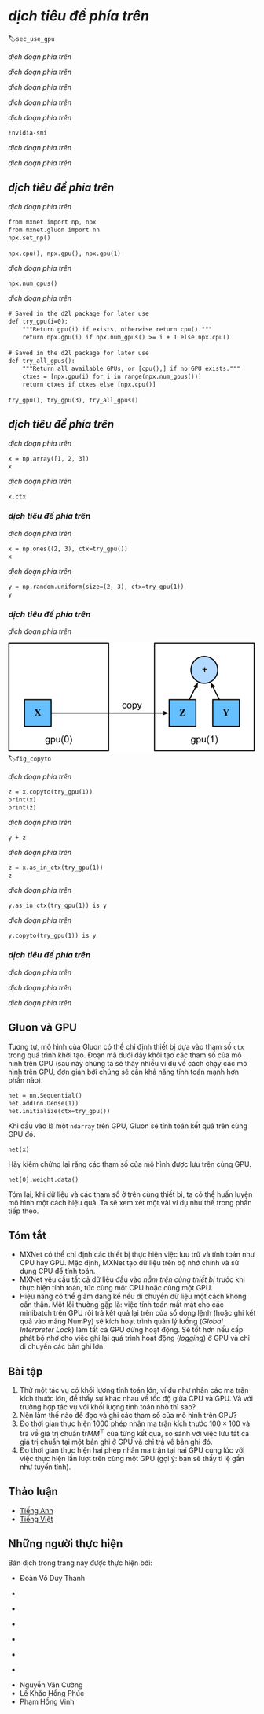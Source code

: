 <!-- ===================== Bắt đầu dịch Phần 1 ===================== -->
<!-- ========================================= REVISE PHẦN 1 - BẮT ĐẦU =================================== -->

<!--
# GPUs
-->

# *dịch tiêu đề phía trên*
:label:`sec_use_gpu`

<!--
In the introduction to this book we discussed the rapid growth of computation over the past two decades. 
In a nutshell, GPU performance has increased by a factor of 1000 every decade since 2000. 
This offers great opportunity but it also suggests a significant need to provide such performance.
-->

*dịch đoạn phía trên*

<!--
|Decade|Dataset|Memory|Floating Point Calculations per Second|
|:--|:-|:-|:-|
|1970|100 (Iris)|1 KB|100 KF (Intel 8080)|
|1980|1 K (House prices in Boston)|100 KB|1 MF (Intel 80186)|
|1990|10 K (optical character recognition)|10 MB|10 MF (Intel 80486)|
|2000|10 M (web pages)|100 MB|1 GF (Intel Core)|
|2010|10 G (advertising)|1 GB|1 TF (NVIDIA C2050)|
|2020|1 T (social network)|100 GB|1 PF (NVIDIA DGX-2)|
-->

*dịch đoạn phía trên*

<!--
In this section we begin to discuss how to harness this compute performance for your research. 
First by using single GPUs and at a later point, how to use multiple GPUs and multiple servers (with multiple GPUs). 
You might have noticed that MXNet `ndarray` looks almost identical to NumPy. But there are a few crucial differences. 
One of the key features that differentiates MXNet from NumPy is its support for diverse hardware devices.
-->

*dịch đoạn phía trên*

<!--
In MXNet, every array has a context. 
In fact, whenever we displayed an `ndarray` so far, it added a cryptic `@cpu(0)` notice to the output which remained unexplained so far. 
As we will discover, this just indicates that the computation is being executed on the CPU. 
Other contexts might be various GPUs. 
Things can get even hairier when we deploy jobs across multiple servers. 
By assigning arrays to contexts intelligently, we can minimize the time spent transferring data between devices. 
For example, when training neural networks on a server with a GPU, we typically prefer for the model’s parameters to live on the GPU.
-->

*dịch đoạn phía trên*

<!-- ===================== Kết thúc dịch Phần 1 ===================== -->

<!-- ===================== Bắt đầu dịch Phần 2 ===================== -->

<!--
In short, for complex neural networks and large-scale data, using only CPUs for computation may be inefficient. 
In this section, we will discuss how to use a single NVIDIA GPU for calculations. 
First, make sure you have at least one NVIDIA GPU installed. 
Then, [download CUDA](https://developer.nvidia.com/cuda-downloads) and follow the prompts to set the appropriate path. 
Once these preparations are complete, the `nvidia-smi` command can be used to view the graphics card information.
-->

*dịch đoạn phía trên*

```{.python .input  n=1}
!nvidia-smi
```

<!--
Next, we need to confirm that the GPU version of MXNet is installed. 
If a CPU version of MXNet is already installed, we need to uninstall it first. 
For example, use the `pip uninstall mxnet` command, then install the corresponding MXNet version according to the CUDA version. 
Assuming you have CUDA 9.0 installed, you can install the MXNet version that supports CUDA 9.0 by `pip install mxnet-cu90`. 
To run the programs in this section, you need at least two GPUs.
-->

*dịch đoạn phía trên*

<!--
Note that this might be extravagant for most desktop computers but it is easily available in the cloud, 
e.g., by using the AWS EC2 multi-GPU instances. Almost all other sections do *not* require multiple GPUs. 
Instead, this is simply to illustrate how data flows between different devices.
-->

*dịch đoạn phía trên*

<!-- ===================== Kết thúc dịch Phần 2 ===================== -->

<!-- ===================== Bắt đầu dịch Phần 3 ===================== -->

<!-- ========================================= REVISE PHẦN 1 - KẾT THÚC ===================================-->

<!-- ========================================= REVISE PHẦN 2 - BẮT ĐẦU ===================================-->

<!--
## Computing Devices
-->

## *dịch tiêu đề phía trên*

<!--
MXNet can specify devices, such as CPUs and GPUs, for storage and calculation. 
By default, MXNet creates data in the main memory and then uses the CPU to calculate it. 
In MXNet, the CPU and GPU can be indicated by `cpu()` and `gpu()`. 
It should be noted that `cpu()` (or any integer in the parentheses) means all physical CPUs and memory. 
This means that MXNet's calculations will try to use all CPU cores. However, `gpu()` only represents one graphic card and the corresponding graphic memory. 
If there are multiple GPUs, we use `gpu(i)` to represent the $i^\mathrm{th}$ GPU ($i$ starts from 0). 
Also, `gpu(0)` and `gpu()` are equivalent.
-->

*dịch đoạn phía trên*

```{.python .input}
from mxnet import np, npx
from mxnet.gluon import nn
npx.set_np()

npx.cpu(), npx.gpu(), npx.gpu(1)
```

<!--
We can query the number of available GPUs through `num_gpus()`.
-->

*dịch đoạn phía trên*

```{.python .input}
npx.num_gpus()
```

<!--
Now we define two convenient functions that allows us to run codes even if the requested GPUs do not exist.
-->

*dịch đoạn phía trên*


```{.python .input}
# Saved in the d2l package for later use
def try_gpu(i=0):
    """Return gpu(i) if exists, otherwise return cpu()."""
    return npx.gpu(i) if npx.num_gpus() >= i + 1 else npx.cpu()

# Saved in the d2l package for later use
def try_all_gpus():
    """Return all available GPUs, or [cpu(),] if no GPU exists."""
    ctxes = [npx.gpu(i) for i in range(npx.num_gpus())]
    return ctxes if ctxes else [npx.cpu()]

try_gpu(), try_gpu(3), try_all_gpus()
```

<!--
## `ndarray` and GPUs
-->

## *dịch tiêu đề phía trên*

<!--
By default, `ndarray` objects are created on the CPU. 
Therefore, we will see the `@cpu(0)` identifier each time we print an `ndarray`.
-->

*dịch đoạn phía trên*

```{.python .input  n=4}
x = np.array([1, 2, 3])
x
```

<!--
We can use the `ctx` property of `ndarray` to view the device where the `ndarray` is located. 
It is important to note that whenever we want to operate on multiple terms they need to be in the same context. 
For instance, if we sum two variables, we need to make sure that both arguments are on the same device---otherwise MXNet 
would not know where to store the result or even how to decide where to perform the computation.
-->

*dịch đoạn phía trên*

```{.python .input}
x.ctx
```

<!-- ===================== Kết thúc dịch Phần 3 ===================== -->

<!-- ===================== Bắt đầu dịch Phần 4 ===================== -->

<!--
### Storage on the GPU
-->

### *dịch tiêu đề phía trên*

<!--
There are several ways to store an `ndarray` on the GPU. 
For example, we can specify a storage device with the `ctx` parameter when creating an `ndarray`. 
Next, we create the `ndarray` variable `a` on `gpu(0)`. 
Notice that when printing `a`, the device information becomes `@gpu(0)`. 
The `ndarray` created on a GPU only consumes the memory of this GPU. 
We can use the `nvidia-smi` command to view GPU memory usage. 
In general, we need to make sure we do not create data that exceeds the GPU memory limit.
-->

*dịch đoạn phía trên*

```{.python .input  n=5}
x = np.ones((2, 3), ctx=try_gpu())
x
```

<!--
Assuming you have at least two GPUs, the following code will create a random array on `gpu(1)`.
-->

*dịch đoạn phía trên*

```{.python .input}
y = np.random.uniform(size=(2, 3), ctx=try_gpu(1))
y
```

<!-- ========================================= REVISE PHẦN 2 - KẾT THÚC ===================================-->

<!-- ========================================= REVISE PHẦN 3 - BẮT ĐẦU ===================================-->

<!--
### Copying
-->

### *dịch tiêu đề phía trên*

<!--
If we want to compute $\mathbf{x} + \mathbf{y}$ we need to decide where to perform this operation. 
For instance, as shown in :numref:`fig_copyto`, we can transfer $\mathbf{x}$ to `gpu(1)` and perform the operation there. 
*Do not* simply add `x + y` since this will result in an exception. 
The runtime engine would not know what to do, it cannot find data on the same device and it fails.
-->

*dịch đoạn phía trên*

<!--
![Copyto copies arrays to the target device](../img/copyto.svg)
-->

![*dịch chú thích ảnh phía trên*](../img/copyto.svg)
:label:`fig_copyto`

<!--
`copyto` copies the data to another device such that we can add them. Since $\mathbf{y}$ lives on the second GPU we need to move $\mathbf{x}$ there before we can add the two.
-->

*dịch đoạn phía trên*


```{.python .input  n=7}
z = x.copyto(try_gpu(1))
print(x)
print(z)
```

<!-- ===================== Kết thúc dịch Phần 4 ===================== -->

<!-- ===================== Bắt đầu dịch Phần 5 ===================== -->

<!--
Now that the data is on the same GPU (both $\mathbf{z}$ and $\mathbf{y}$ are), we can add them up. 
In such cases MXNet places the result on the same device as its constituents. In our case that is `@gpu(1)`.
-->

*dịch đoạn phía trên*

```{.python .input}
y + z
```

<!--
Imagine that your variable z already lives on your second GPU (gpu(1)). 
What happens if we call z.copyto(gpu(1))? It will make a copy and allocate new memory, even though that variable already lives on the desired device!
There are times where depending on the environment our code is running in, two variables may already live on the same device. 
So we only want to make a copy if the variables currently lives on different contexts. 
In these cases, we can call `as_in_ctx()`. If the variable is already the specified context then this is a no-op. 
In fact, unless you specifically want to make a copy, `as_in_ctx()` is the method of choice.
-->

*dịch đoạn phía trên*

```{.python .input}
z = x.as_in_ctx(try_gpu(1))
z
```

<!--
It is important to note that, if the `ctx` of the source variable and the target variable are consistent, 
then the `as_in_ctx` function causes the target variable and the source variable to share the memory of the source variable.
-->

*dịch đoạn phía trên*

```{.python .input  n=8}
y.as_in_ctx(try_gpu(1)) is y
```

<!--
The `copyto` function always creates new memory for the target variable.
-->

*dịch đoạn phía trên*

```{.python .input}
y.copyto(try_gpu(1)) is y
```

<!-- ===================== Kết thúc dịch Phần 5 ===================== -->

<!-- ===================== Bắt đầu dịch Phần 6 ===================== -->

<!--
### Side Notes
-->

### *dịch tiêu đề phía trên*

<!--
People use GPUs to do machine learning because they expect them to be fast. 
But transferring variables between contexts is slow. 
So we want you to be 100% certain that you want to do something slow before we let you do it. 
If MXNet just did the copy automatically without crashing then you might not realize that you had written some slow code.
-->

*dịch đoạn phía trên*

<!--
Also, transferring data between devices (CPU, GPUs, other machines) is something that is *much slower* than computation. 
It also makes parallelization a lot more difficult, since we have to wait for data to be sent (or rather to be received) before we can proceed with more operations. 
This is why copy operations should be taken with great care. As a rule of thumb, many small operations are much worse than one big operation. 
Moreover, several operations at a time are much better than many single operations interspersed in the code (unless you know what you are doing). 
This is the case since such operations can block if one device has to wait for the other before it can do something else. 
It is a bit like ordering your coffee in a queue rather than pre-ordering it by phone and finding out that it is ready when you are.
-->

*dịch đoạn phía trên*

<!--
Last, when we print `ndarray`s or convert `ndarray`s to the NumPy format, if the data is not in main memory, 
MXNet will copy it to the main memory first, resulting in additional transmission overhead. 
Even worse, it is now subject to the dreaded Global Interpreter Lock which makes everything wait for Python to complete.
-->

*dịch đoạn phía trên*

<!-- ===================== Kết thúc dịch Phần 6 ===================== -->

<!-- ===================== Bắt đầu dịch Phần 7 ===================== -->

<!-- ========================================= REVISE PHẦN 3 - KẾT THÚC ===================================-->

<!-- ========================================= REVISE PHẦN 4 - BẮT ĐẦU ===================================-->

<!--
## Gluon and GPUs
-->

## Gluon và GPU

<!--
Similarly, Gluon's model can specify devices through the `ctx` parameter during initialization. 
The following code initializes the model parameters on the GPU (we will see many more examples of 
how to run models on GPUs in the following, simply since they will become somewhat more compute intensive).
-->

Tương tự, mô hình của Gluon có thể chỉ định thiết bị dựa vào tham số `ctx` trong quá trình khởi tạo.
Đoạn mã dưới đây khởi tạo các tham số của mô hình trên GPU (sau này chúng ta sẽ thấy nhiều ví dụ về cách chạy các mô hình trên GPU, đơn giản bởi chúng sẽ cần khả năng tính toán mạnh hơn phần nào).

```{.python .input  n=12}
net = nn.Sequential()
net.add(nn.Dense(1))
net.initialize(ctx=try_gpu())
```

<!--
When the input is an `ndarray` on the GPU, Gluon will calculate the result on the same GPU.
-->

Khi đầu vào là một `ndarray` trên GPU, Gluon sẽ tính toán kết quả trên cùng GPU đó.

```{.python .input  n=13}
net(x)
```

<!--
Let's confirm that the model parameters are stored on the same GPU.
-->

Hãy kiểm chứng lại rằng các tham số của mô hình được lưu trên cùng GPU.

```{.python .input  n=14}
net[0].weight.data()
```

<!--
In short, as long as all data and parameters are on the same device, we can learn models efficiently. 
In the following we will see several such examples.
-->

Tóm lại, khi dữ liệu và các tham số ở trên cùng thiết bị, ta có thể huấn luyện mô hình một cách hiệu quả.
Ta sẽ xem xét một vài ví dụ như thế trong phần tiếp theo.

<!--
## Summary
-->

## Tóm tắt

<!--
* MXNet can specify devices for storage and calculation, such as CPU or GPU. 
By default, MXNet creates data in the main memory and then uses the CPU to calculate it.
* MXNet requires all input data for calculation to be *on the same device*, be it CPU or the same GPU.
* You can lose significant performance by moving data without care. 
A typical mistake is as follows: computing the loss for every minibatch on the GPU and reporting it back to the user 
on the command line (or logging it in a NumPy array) will trigger a global interpreter lock which stalls all GPUs. 
It is much better to allocate memory for logging inside the GPU and only move larger logs.
-->

* MXNet có thể chỉ định các thiết bị thực hiện việc lưu trữ và tính toán như CPU hay GPU.
Mặc định, MXNet tạo dữ liệu trên bộ nhớ chính và sử dụng CPU để tính toán.
* MXNet yêu cầu tất cả dữ liệu đầu vào *nằm trên cùng thiết bị* trước khi thực hiện tính toán, tức cùng một CPU hoặc cùng một GPU.
* Hiệu năng có thể giảm đáng kể nếu di chuyển dữ liệu một cách không cẩn thận.
Một lỗi thường gặp là: việc tính toán mất mát cho các minibatch trên GPU rồi trả kết quả lại trên cửa sổ dòng lệnh (hoặc ghi kết quả vào mảng NumPy) sẽ kích hoạt trình quản lý luồng (*Global Interpreter Lock*) làm tất cả GPU dừng hoạt động.
Sẽ tốt hơn nếu cấp phát bộ nhớ cho việc ghi lại quá trình hoạt động (*logging*) ở GPU và chỉ di chuyển các bản ghi lớn.  

<!--
## Exercises
-->

## Bài tập

<!--
1. Try a larger computation task, such as the multiplication of large matrices, and see the difference in speed between the CPU and GPU. 
What about a task with a small amount of calculations?
2. How should we read and write model parameters on the GPU?
3. Measure the time it takes to compute 1000 matrix-matrix multiplications of $100 \times 100$ matrices 
and log the matrix norm $\mathrm{tr} M M^\top$ one result at a time vs. keeping a log on the GPU and transferring only the final result.
4. Measure how much time it takes to perform two matrix-matrix multiplications on two GPUs at the same time vs. in sequence on one GPU (hint: you should see almost linear scaling).
-->

1. Thử một tác vụ có khối lượng tính toán lớn, ví dụ như nhân các ma trận kích thước lớn, để thấy sự khác nhau về tốc độ giữa CPU và GPU.
Và với trường hợp tác vụ với khối lượng tính toán nhỏ thì sao?
2. Nên làm thế nào để đọc và ghi các tham số của mô hình trên GPU?
3. Đo thời gian thực hiện 1000 phép nhân ma trận kích thước $100 \times 100$ và trả về giá trị chuẩn $\mathrm{tr} M M^\top$ của từng kết quả, so sánh với việc lưu tất cả giá trị chuẩn tại một bản ghi ở GPU và chỉ trả về bản ghi đó.
4. Đo thời gian thực hiện hai phép nhân ma trận tại hai GPU cùng lúc với việc thực hiện lần lượt trên cùng một GPU (gợi ý: bạn sẽ thấy tỉ lệ gần như tuyến tính).

<!-- ===================== Kết thúc dịch Phần 7 ===================== -->
<!-- ========================================= REVISE PHẦN 4 - KẾT THÚC ===================================-->


<!--
## [Discussions](https://discuss.mxnet.io/t/2330)
-->

## Thảo luận
* [Tiếng Anh](https://discuss.mxnet.io/t/2330)
* [Tiếng Việt](https://forum.machinelearningcoban.com/c/d2l)

## Những người thực hiện
Bản dịch trong trang này được thực hiện bởi:
<!--
Tác giả của mỗi Pull Request điền tên mình và tên những người review mà bạn thấy
hữu ích vào từng phần tương ứng. Mỗi dòng một tên, bắt đầu bằng dấu `*`.

Lưu ý:
* Nếu reviewer không cung cấp tên, bạn có thể dùng tên tài khoản GitHub của họ
với dấu `@` ở đầu. Ví dụ: @aivivn.

* Tên đầy đủ của các reviewer có thể được tìm thấy tại https://github.com/aivivn/d2l-vn/blob/master/docs/contributors_info.md
-->

* Đoàn Võ Duy Thanh
<!-- Phần 1 -->
*

<!-- Phần 2 -->
*

<!-- Phần 3 -->
*

<!-- Phần 4 -->
*

<!-- Phần 5 -->
*

<!-- Phần 6 -->
*

<!-- Phần 7 -->
* Nguyễn Văn Cường
* Lê Khắc Hồng Phúc
* Phạm Hồng Vinh
